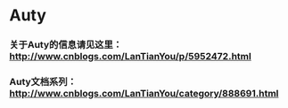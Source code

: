 # Auty
### 关于Auty的信息请见这里：http://www.cnblogs.com/LanTianYou/p/5952472.html
### Auty文档系列：http://www.cnblogs.com/LanTianYou/category/888691.html
